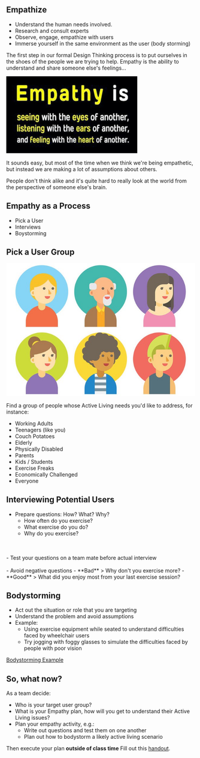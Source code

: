 Empathize
---

* Understand the human needs involved.
* Research and consult experts
* Observe, engage, empathize with users
* Immerse yourself in the same environment as the user (body storming)

The first step in our formal Design Thinking process is to put ourselves in the shoes of the people we are trying to help.  Empathy is the ability to understand and share someone else's feelings... 

![](images/empathy.jpg)

It sounds easy, but most of the time when we think we're being empathetic, but instead we are making a lot of assumptions about others.

People don't think alike and it's quite hard to really look at the world from the perspective of someone else's brain.

## Empathy as a Process

* Pick a User
* Interviews
* Boystorming

## Pick a User Group

![](images/users.jpg)

Find a group of people whose Active Living needs you'd like to address, for instance:

* Working Adults
* Teenagers (like you)
* Couch Potatoes
* Elderly
* Physically Disabled
* Parents
* Kids / Students
* Exercise Freaks
* Economically Challenged
* Everyone


## Interviewing Potential Users

- Prepare questions: How? What? Why?
     - How often do you exercise? 
     - What exercise do you do? 
     - Why do you exercise?
<br>
<br>
- Test your questions on a team mate before actual interview
<br>
<br>
- Avoid negative questions
    - **Bad**
        > Why don't you exercise more?
    - **Good**
        > What did you enjoy most from your last exercise session?

## Bodystorming

- Act out the situation or role that you are targeting
- Understand the problem and avoid assumptions
- Example:
    - Using exercise equipment while seated to understand difficulties faced by wheelchair users
    - Try jogging with foggy glasses to simulate the difficulties faced by people with poor vision

[Bodystorming Example](https://www.youtube.com/watch?v=FoygAHTGPRU)

## So, what now?

As a team decide:

- Who is your target user group?
- What is your Empathy plan, how will you get to understand their Active Living issues?
- Plan your empathy activity, e.g.:
    - Write out questions and test them on one another
    - Plan out how to bodystorm a likely active living scenario

Then execute your plan **outside of class time**
Fill out this [handout](images/empathy%20guide.pdf).